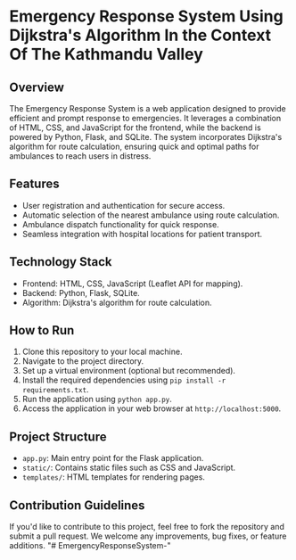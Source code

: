 # Emergency Response System Using Dijkstra's Algorithm In the Context Of The Kathmandu Valley

## Overview

The Emergency Response System is a web application designed to provide efficient and prompt response to emergencies. It leverages a combination of HTML, CSS, and JavaScript for the frontend, while the backend is powered by Python, Flask, and SQLite. The system incorporates Dijkstra's algorithm for route calculation, ensuring quick and optimal paths for ambulances to reach users in distress.

## Features

- User registration and authentication for secure access.
- Automatic selection of the nearest ambulance using route calculation.
- Ambulance dispatch functionality for quick response.
- Seamless integration with hospital locations for patient transport.

## Technology Stack

- Frontend: HTML, CSS, JavaScript (Leaflet API for mapping).
- Backend: Python, Flask, SQLite.
- Algorithm: Dijkstra's algorithm for route calculation.

## How to Run

1. Clone this repository to your local machine.
2. Navigate to the project directory.
3. Set up a virtual environment (optional but recommended).
4. Install the required dependencies using `pip install -r requirements.txt`.
5. Run the application using `python app.py`.
6. Access the application in your web browser at `http://localhost:5000`.

## Project Structure

- `app.py`: Main entry point for the Flask application.
- `static/`: Contains static files such as CSS and JavaScript.
- `templates/`: HTML templates for rendering pages.

## Contribution Guidelines

If you'd like to contribute to this project, feel free to fork the repository and submit a pull request. We welcome any improvements, bug fixes, or feature additions.
"# EmergencyResponseSystem-" 

